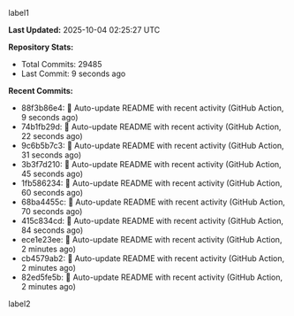 
label1 
<!-- ACTIVITY_START -->
**Last Updated:** 2025-10-04 02:25:27 UTC

**Repository Stats:**
- Total Commits: 29485
- Last Commit: 9 seconds ago

**Recent Commits:**
- 88f3b86e4: 🤖 Auto-update README with recent activity (GitHub Action, 9 seconds ago)
- 74b1fb29d: 🤖 Auto-update README with recent activity (GitHub Action, 22 seconds ago)
- 9c6b5b7c3: 🤖 Auto-update README with recent activity (GitHub Action, 31 seconds ago)
- 3b3f7d210: 🤖 Auto-update README with recent activity (GitHub Action, 45 seconds ago)
- 1fb586234: 🤖 Auto-update README with recent activity (GitHub Action, 60 seconds ago)
- 68ba4455c: 🤖 Auto-update README with recent activity (GitHub Action, 70 seconds ago)
- 415c834cd: 🤖 Auto-update README with recent activity (GitHub Action, 84 seconds ago)
- ece1e23ee: 🤖 Auto-update README with recent activity (GitHub Action, 2 minutes ago)
- cb4579ab2: 🤖 Auto-update README with recent activity (GitHub Action, 2 minutes ago)
- 82ed5fe5b: 🤖 Auto-update README with recent activity (GitHub Action, 2 minutes ago)
<!-- ACTIVITY_END -->

label2
